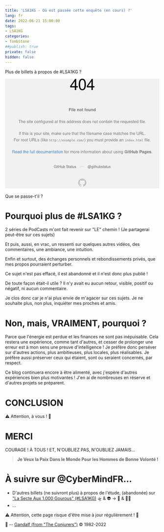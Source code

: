 ```yaml
---
title: 'LSA1KG - Où est passée cette enquête (en cours) ?'
lang: fr
date: 2022-06-21 15:00:00
tags:
- LSA1KG
categories: 
- TombStone
##publish: true
private: false
hidden: false
---
```


Plus de billets à propos de #LSA1KG ?

<img src="/uploads/images/404.png">

Que se passe-t'il ?

<!-- more -->

# Pourquoi plus de #LSA1KG ?

2 séries de PodCasts m'ont fait revenir sur "LE" chemin !
(Je partagerai peut-être sur ces sujets)

Et puis, aussi, en vrac, un ressenti sur quelques autres vidéos, des commentaires, une ambiance, une intuition.

Enfin et surtout, des échanges personnels et rebondissements privés, que mes propos pourraient perturber.

Ce sujet n'est pas effacé, il est abandonné et il n'est donc plus publié !

De toute façon était-il utile ?
Il n'y avait eu aucun retour, visible, positif ou négatif, ni aucun commentaire.

Je clos donc car je n'ai plus envie de m'agacer sur ces sujets.
Je ne souhaite plus, non plus, inquiéter mes proches et amis.

# Non, mais, VRAIMENT, pourquoi ?

Parce que l'énergie est perdue et les finances ne sont pas inépuisable.
Cela restera une expérience, comme tant d'autres, et cesser de prolonger une erreur est à mon sens une preuve d'intelligence !
Je préfère donc perséver sur d'autres actions, plus ambitieuses, plus locales, plus réalisables.
Je préfère aussi préserver ceux qui étaient, sont ou seraient concernés, par respect.

Ce blog continuera encore à être alimenté, avec j'espère d'autres expériences bien plus motivantes !
J'en ai de nombreuses en réserve et d'autres projets se préparent.

# CONCLUSION

⚠️ Attention, à vous ! 👀

# MERCI

COURAGE !
À TOUS !
ET, N'OUBLIEZ PAS, N'OUBLIEZ JAMAIS…

> **Je Veux la Paix Dans le Monde Pour les Hommes de Bonne Volonté !**

# À suivre sur @CyberMindFR… #

- D'autres billets (ne suivront plus) à propos de l'étude, (abandonée) sur ["La Secte Aux 1.000 Gourous" (#LSA1KG)](https://cybermind.fr/tags/LSA1KG/) 🛸 & 👽 -> 🦄 & 🧚‍♀️
- …

⚠️ Attention, cette page risque d'être mise à jour régulièrement ! 👀

🧙 -- [Gandalf (from "The Conjurers")](mailto:Gandalf@Gk2.NET?subject=The%20Conjurers%20%3F) ©️ 1982-2022

